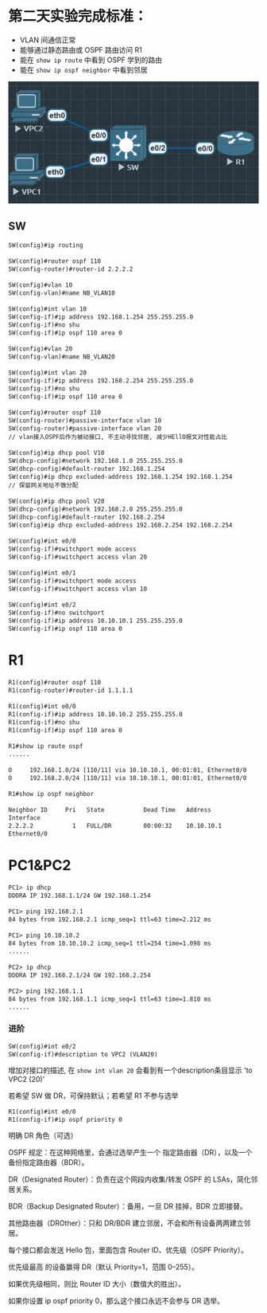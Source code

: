# 第二天实验完成标准：

- VLAN 间通信正常
- 能够通过静态路由或 OSPF 路由访问 R1
- 能在 `show ip route` 中看到 OSPF 学到的路由
- 能在 `show ip ospf neighbor` 中看到邻居

![](../image/Security/140900.png)

## SW

```
SW(config)#ip routing

SW(config)#router ospf 110
SW(config-router)#router-id 2.2.2.2

SW(config)#vlan 10
SW(config-vlan)#name NB_VLAN10

SW(config)#int vlan 10
SW(config-if)#ip address 192.168.1.254 255.255.255.0
SW(config-if)#no shu
SW(config-if)#ip ospf 110 area 0

SW(config)#vlan 20
SW(config-vlan)#name NB_VLAN20

SW(config)#int vlan 20
SW(config-if)#ip address 192.168.2.254 255.255.255.0
SW(config-if)#no shu
SW(config-if)#ip ospf 110 area 0

SW(config)#router ospf 110
SW(config-router)#passive-interface vlan 10
SW(config-router)#passive-interface vlan 20
// vlan接入OSPF后作为被动接口, 不主动寻找邻居, 减少HEllO报文对性能占比

SW(config)#ip dhcp pool V10
SW(dhcp-config)#network 192.168.1.0 255.255.255.0
SW(dhcp-config)#default-router 192.168.1.254
SW(config)#ip dhcp excluded-address 192.168.1.254 192.168.1.254
// 保留网关地址不做分配

SW(config)#ip dhcp pool V20
SW(dhcp-config)#network 192.168.2.0 255.255.255.0
SW(dhcp-config)#default-router 192.168.2.254
SW(config)#ip dhcp excluded-address 192.168.2.254 192.168.2.254

SW(config)#int e0/0
SW(config-if)#switchport mode access
SW(config-if)#switchport access vlan 20

SW(config)#int e0/1
SW(config-if)#switchport mode access
SW(config-if)#switchport access vlan 10

SW(config)#int e0/2
SW(config-if)#no switchport
SW(config-if)#ip address 10.10.10.1 255.255.255.0
SW(config-if)#ip ospf 110 area 0

```

# R1

```
R1(config)#router ospf 110
R1(config-router)#router-id 1.1.1.1

R1(config)#int e0/0
R1(config-if)#ip address 10.10.10.2 255.255.255.0
R1(config-if)#no shu
R1(config-if)#ip ospf 110 area 0

R1#show ip route ospf
......

O     192.168.1.0/24 [110/11] via 10.10.10.1, 00:01:01, Ethernet0/0
O     192.168.2.0/24 [110/11] via 10.10.10.1, 00:01:01, Ethernet0/0

R1#show ip ospf neighbor

Neighbor ID     Pri   State           Dead Time   Address         Interface
2.2.2.2           1   FULL/DR         00:00:32    10.10.10.1      Ethernet0/0

```

# PC1&PC2

```
PC1> ip dhcp
DDORA IP 192.168.1.1/24 GW 192.168.1.254

PC1> ping 192.168.2.1
84 bytes from 192.168.2.1 icmp_seq=1 ttl=63 time=2.212 ms

PC1> ping 10.10.10.2
84 bytes from 10.10.10.2 icmp_seq=1 ttl=254 time=1.098 ms
......

PC2> ip dhcp
DDORA IP 192.168.2.1/24 GW 192.168.2.254

PC2> ping 192.168.1.1
84 bytes from 192.168.1.1 icmp_seq=1 ttl=63 time=1.810 ms
......

```

### 进阶

```
SW(config)#int e0/2
SW(config-if)#description to VPC2 (VLAN20)
```

增加对接口的描述, 在 `show int vlan 20` 会看到有一个description条目显示 'to VPC2 (20)'

若希望 SW 做 DR，可保持默认；若希望 R1 不参与选举
```
R1(config)#int e0/0
R1(config-if)#ip ospf priority 0
```

明确 DR 角色（可选）

OSPF 规定：在这种网络里，会通过选举产生一个 指定路由器（DR），以及一个 备份指定路由器（BDR）。

DR（Designated Router）：负责在这个网段内收集/转发 OSPF 的 LSAs，简化邻居关系。

BDR（Backup Designated Router）：备用，一旦 DR 挂掉，BDR 立即接替。

其他路由器（DROther）：只和 DR/BDR 建立邻居，不会和所有设备两两建立邻居。


每个接口都会发送 Hello 包，里面包含 Router ID、优先级（OSPF Priority）。

优先级最高 的设备赢得 DR（默认 Priority=1，范围 0–255）。

如果优先级相同，则比 Router ID 大小（数值大的胜出）。

如果你设置 ip ospf priority 0，那么这个接口永远不会参与 DR 选举。